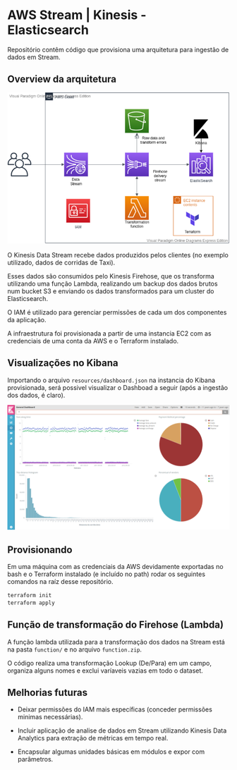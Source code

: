 # AWS Stream | Kinesis - Elasticsearch 

Repositório contêm código que provisiona uma arquitetura para ingestão de dados em Stream. 

## Overview da arquitetura

![Arquitetura](./resources/arquitetura.png)

O Kinesis Data Stream recebe dados produzidos pelos clientes (no exemplo utilizado, dados de corridas de Taxi).

Esses dados são consumidos pelo Kinesis Firehose, que os transforma utilizando uma função Lambda, realizando um backup dos dados brutos num bucket S3 e enviando os dados transformados para um cluster do Elasticsearch.

O IAM é utilizado para gerenciar permissões de cada um dos componentes da aplicação.

A infraestrutura foi provisionada a partir de uma instancia EC2 com as credenciais de uma conta da AWS e o Terraform instalado.

## Visualizações no Kibana

Importando o arquivo `resources/dashboard.json` na instancia do Kibana provisionada, será possivel visualizar o Dashboad a seguir (após a ingestão dos dados, é claro).

![Dashboad](resources/kibana.png)

## Provisionando

Em uma máquina com as credenciais da AWS devidamente exportadas no bash e o Terraform instalado (e incluído no path) rodar os seguintes comandos na raíz desse repositório.

```bash
terraform init
terraform apply
```

## Função de transformação do Firehose (Lambda)

A função lambda utilizada para a transformação dos dados na Stream está na pasta `function/` e no arquivo `function.zip`.

O código realiza uma transformação Lookup (De/Para) em um campo, organiza alguns nomes e exclui varíaveis vazias em todo o dataset.

## Melhorias futuras

- Deixar permissões do IAM mais específicas (conceder permissões minimas necessárias).

- Incluir aplicação de analise de dados em Stream utilizando Kinesis Data Analytics para extração de métricas em tempo real.

- Encapsular algumas unidades básicas em módulos e expor com parâmetros.
